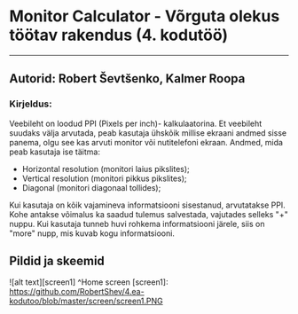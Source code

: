 # Monitor Calculator - Võrguta olekus töötav rakendus (4. kodutöö)
---
## Autorid: Robert Ševtšenko, Kalmer Roopa
### Kirjeldus:
Veebileht on loodud PPI (Pixels per inch)- kalkulaatorina. Et veebileht suudaks välja arvutada, peab kasutaja ühskõik millise ekraani andmed sisse panema, olgu see kas arvuti monitor või nutitelefoni ekraan.
Andmed, mida peab kasutaja ise täitma:
* Horizontal resolution (monitori laius pikslites);
* Vertical resolution (monitori pikkus pikslites);
* Diagonal (monitori diagonaal tollides);

Kui kasutaja on kõik vajamineva informatsiooni sisestanud, arvutatakse PPI. Kohe antakse võimalus ka saadud tulemus salvestada, vajutades selleks "+" nuppu. Kui kasutaja tunneb huvi rohkema informatsiooni järele, siis on "more" nupp, mis kuvab kogu informatsiooni.

## Pildid ja skeemid
![alt text][screen1]
^Home screen
[screen1]: https://github.com/RobertShev/4.ea-kodutoo/blob/master/screen/screen1.PNG